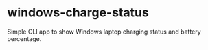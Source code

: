 # windows-charge-status
Simple CLI app to show Windows laptop charging status and battery percentage.
